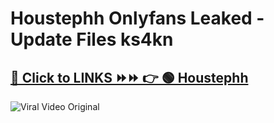 
 # Houstephh Onlyfans Leaked - Update Files ks4kn

## <h2><a href="https://clipsfans.com/Houstephh&ref=git">🔗 Click to LINKS ⏩⏩ 👉 🟢 Houstephh </a></h2>

<a href="https://clipsfans.com/Houstephh&ref=git" rel="nofollow" data-target="animated-image.originalLink"><img src="https://i.ibb.co.com/xMMVF88/686577567.gif" alt="Viral Video Original" style="max-width: 100%; display: inline-block;" data-target="animated-image.originalImage"></a>


